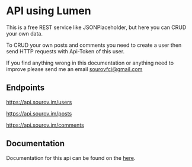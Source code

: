 # API using Lumen

This is a free REST service like JSONPlaceholder, but here you can CRUD your own data.

To CRUD your own posts and comments you need to create a user then send HTTP requests with Api-Token of this user.

If you find anything wrong in this documentation or anything need to improve please send me an email sourovfci@gmail.com

## Endpoints

https://api.sourov.im/users

https://api.sourov.im/posts

https://api.sourov.im/comments

## Documentation

Documentation for this api can be found on the [here](https://api.sourov.im/).
